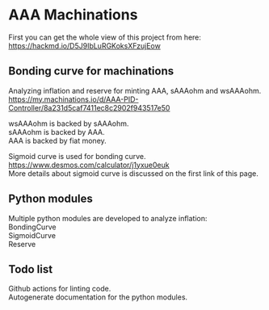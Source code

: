 # AAA Machinations

First you can get the whole view of this project from here:  
https://hackmd.io/D5J9IbLuRGKoksXFzujEow

## Bonding curve for machinations
Analyzing inflation and reserve for minting AAA, sAAAohm and wsAAAohm.  
https://my.machinations.io/d/AAA-PID-Controller/8a231d5caf7411ec8c2902f943517e50

wsAAAohm is backed by sAAAohm.  
sAAAohm is backed by AAA.  
AAA is backed by fiat money.  

Sigmoid curve is used for bonding curve.  
https://www.desmos.com/calculator/j1yxue0euk  
More details about sigmoid curve is discussed on the first link of this page.  

## Python modules
Multiple python modules are developed to analyze inflation:  
BondingCurve  
SigmoidCurve  
Reserve  

## Todo list
Github actions for linting code.  
Autogenerate documentation for the python modules.

